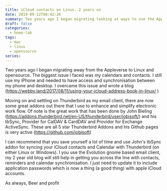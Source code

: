 ```yaml
---
title: iCloud contacts on Linux. 2 years on
date: 2019-09-12T08:42:26
summary: Two years ago I began migrating looking at ways to use the Appleverse without Apple and extending collaborative features to Linux and open source. The solutions where technical and so "kludgy".  Time and need of the masses has now made this now near native and easy to implement.
draft: false
categories:
  - home-lab
tags:
  - mac
  - linux
  - opensource
series:
---
```


Two years ago I began migrating away from the Appleverse to Linux and opensource. The biggest issue I faced was my calendars and contacts. I still use my iPhone and needed to have access and synchronisation between my phone and desktop. I overcame this issue and wrote a blog (<https://webby.land/2017/08/11/using-your-icloud-address-book-in-linux/> ) 
 
 Moving on and settling on Thunderbird as my email client, there are now some great addons out there that I use to enhance and simplify electronic work flow. Of note is the great work that has been done by John Bieling (<https://addons.thunderbird.net/en-US/thunderbird/user/jobisoft/>) and his tbSync, Provider for CalDAV & CardDAV and Providor for Exchange ActiveSync. These are all 5 star Thunderbird Addons and his Github pages is very active (<https://github.com/jobisoft>) 
 
 I can recommend that you save yourself a lot of time and use John's tbSync addon for syncing your iCloud contacts and Calendar with Thunderbird (on either Linux or Windows). I you use the Evolution gnome based email client, my 2 year old blog will still help in getting you across the line with contacts, reminders and calendar synchronisation. I just need to update it to include application passwords which is now a thing (a good thing) with apple iCloud accounts. 
 
 As always, Beer and profit